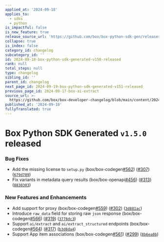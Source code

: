 ```yaml
---
applied_at: '2024-09-18'
applies_to:
  - sdks
  - python
is_impactful: false
is_new_feature: true
release_source_url: 'https://github.com/box/box-python-sdk-gen/releases/tag/v1.5.0'
collapse: true
is_index: false
category_id: changelog
subcategory_id: ''
id: 2024-09-18-box-python-sdk-generated-v150-released
rank: null
total_steps: null
type: changelog
sibling_id: ''
parent_id: changelog
next_page_id: 2024-09-19-box-python-sdk-generated-v151-released
previous_page_id: 2024-09-17-box-ai-extract
source_url: >-
  https://github.com/box/box-developer-changelog/blob/main/content/2024/09-18-box-python-sdk-generated-v150-released.md
published_at: '2024-09-18'
fullyTranslated: true
---
```

# Box Python SDK Generated `v1.5.0` released

### Bug Fixes

* Add the missing license to `setup.py` (box/box-codegen[#562][1]) ([#307][2]) ([`679d789`][3])
* Fix variants in metadata query results (box/box-openapi[#456][4]) ([#313][5]) ([`8830303`][6])

### New Features and Enhancements

* Add support for proxy (box/box-codegen[#559][7]) ([#302][8]) ([`3d881ac`][9])
* Introduce `raw_data` field for storing raw `json` response (box/box-codegen[#566][10]) ([#319][11]) ([`3776dc3`][12])
* Support `ai/extract` and `ai/extract_structured` endpoints (box/box-codegen[#564][13]) ([#317][14]) ([`b3d8da4`][15])
* Support App item associations (box/box-codegen[#561][16]) ([#299][17]) ([`8b6ea0b`][18])

[1]: https://github.com/box/box-codegen/issues/562

[2]: https://github.com/box/box-codegen/issues/307

[3]: https://github.com/box/box-codegen/commit/679d7891b2a20e7407b8c9f00bd95c3b294ab861

[4]: https://github.com/box/box-codegen/issues/456

[5]: https://github.com/box/box-codegen/issues/313

[6]: https://github.com/box/box-codegen/commit/883030335e2a3c12a5e0b01d8a82df30ccce16a6

[7]: https://github.com/box/box-codegen/issues/559

[8]: https://github.com/box/box-codegen/issues/302

[9]: https://github.com/box/box-codegen/commit/3d881acdebf2b18e2f0f82211f5abdcc32d1ddb0

[10]: https://github.com/box/box-codegen/issues/566

[11]: https://github.com/box/box-codegen/issues/319

[12]: https://github.com/box/box-codegen/commit/3776dc3d44bc09eb68da99f45e36e058dca2607e

[13]: https://github.com/box/box-codegen/issues/564

[14]: https://github.com/box/box-codegen/issues/317

[15]: https://github.com/box/box-codegen/commit/b3d8da41007a9d47b73b699fd84da6f9540866d2

[16]: https://github.com/box/box-codegen/issues/561

[17]: https://github.com/box/box-codegen/issues/299

[18]: https://github.com/box/box-codegen/commit/8b6ea0bbec719a36eb11b6d214c08801c4f1a40b
